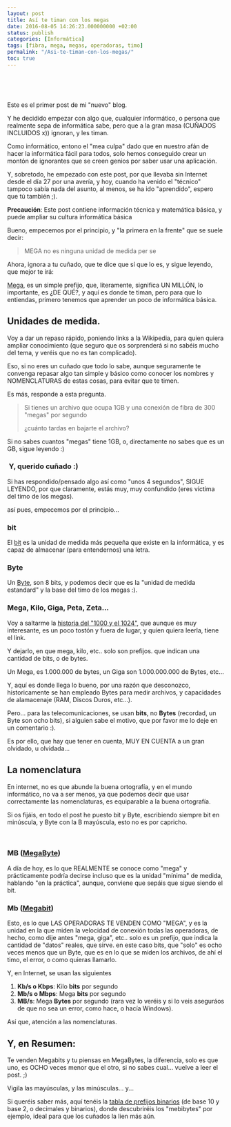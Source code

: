 ```yaml
---
layout: post
title: Así te timan con los megas
date: 2016-08-05 14:26:23.000000000 +02:00
status: publish
categories: [Informática]
tags: [fibra, mega, megas, operadoras, timo]
permalink: "/Asi-te-timan-con-los-megas/"
toc: true
---
```

<p>&nbsp;</p>
<p>&nbsp;</p>
<p>Este es el primer post de mi "nuevo" blog.</p>
<p>Y he decidido empezar con algo que, cualquier informático, o persona que realmente sepa de informática sabe, pero que a la gran masa (CUÑADOS INCLUIDOS x)) ignoran, y les timan.</p>
<p>Como informático, entono el "mea culpa" dado que en nuestro afán de hacer la informática fácil para todos, solo hemos conseguido crear un montón de ignorantes que se creen genios por saber usar una aplicación.</p>
<p>Y, sobretodo, he empezado con este post, por que llevaba sin Internet desde el día 27 por una avería, y hoy, cuando ha venido el "técnico" tampoco sabía nada del asunto, al menos, se ha ido "aprendido", espero que tú también ;).</p>
<p><strong>Precaución</strong>: Este post contiene información técnica y matemática básica, y puede ampliar su cultura informática básica</p>
<p><!--more--></p>
<p>Bueno, empecemos por el principio, y "la primera en la frente" que se suele decir:</p>
<blockquote><p>MEGA no es ninguna unidad de medida per se</p></blockquote>
<p>Ahora, ignora a tu cuñado, que te dice que sí que lo es, y sigue leyendo, que mejor te irá:</p>
<p><a href="https://es.wikipedia.org/wiki/Mega_(prefijo)" target="_blank">Mega</a>, es un simple prefijo, que, literamente, significa UN MILLÓN, lo importante, es ¿DE QUÉ?, y aquí es donde te timan, pero para que lo entiendas, primero tenemos que aprender un poco de informática básica.</p>
<h2>Unidades de medida.</h2>
<p>Voy a dar un repaso rápido, poniendo links a la Wikipedia, para quien quiera ampliar conocimiento (que seguro que os sorprenderá si no sabéis mucho del tema, y veréis que no es tan complicado).</p>
<p>Eso, si no eres un cuñado que todo lo sabe, aunque seguramente te convenga repasar algo tan simple y básico como conocer los nombres y NOMENCLATURAS de estas cosas, para evitar que te timen.</p>
<p>Es más, responde a esta pregunta.</p>
<blockquote><p>Si tienes un archivo que ocupa 1GB y una conexión de fibra de 300 "megas" por segundo</p>
<p>¿cuánto tardas en bajarte el archivo?</p></blockquote>
<p>Si no sabes cuantos "megas" tiene 1GB, o, directamente no sabes que es un GB, sigue leyendo :)</p>
<h3> Y, querido cuñado :)</h3>
<p>Si has respondido/pensado algo así como "unos 4 segundos", SIGUE LEYENDO, por que claramente, estás muy, muy confundido (eres víctima del timo de los megas).</p>
<p>así pues, empecemos por el principio...</p>
<h3>bit</h3>
<p>El <a href="https://es.wikipedia.org/wiki/Bit" target="_blank">bit</a> es la unidad de medida más pequeña que existe en la informática, y es capaz de almacenar (para entendernos) una letra.</p>
<h3>Byte</h3>
<p>Un <a href="https://es.wikipedia.org/wiki/Byte" target="_blank">Byte</a>, son 8 bits, y podemos decir que es la "unidad de medida estandard" y la base del timo de los megas :).</p>
<h3>Mega, Kilo, Giga, Peta, Zeta...</h3>
<p>Voy a saltarme la <a href="https://es.wikipedia.org/wiki/Megabyte">historia del "1000 y el 1024"</a>, que aunque es muy interesante, es un poco tostón y fuera de lugar, y quien quiera leerla, tiene el link.</p>
<p>Y dejarlo, en que mega, kilo, etc.. solo son prefijos. que indican una cantidad de bits, o de bytes.</p>
<p>Un Mega, es 1.000.000 de bytes, un Giga son 1.000.000.000 de Bytes, etc...</p>
<p>Y, aquí es donde llega lo bueno, por una razón que desconozco, historicamente se han empleado Bytes para medir archivos, y capacidades de alamacenaje (RAM, Discos Duros, etc...).</p>
<p>Pero... para las telecomunicaciones, se usan <strong>bits</strong>, no <strong>Bytes</strong> (recordad, un Byte son ocho bits), si alguien sabe el motivo, que por favor me lo deje en un comentario :).</p>
<p>Es por ello, que hay que tener en cuenta, MUY EN CUENTA a un gran olvidado, u olvidada...</p>
<h2>La nomenclatura</h2>
<p>En internet, no es que abunde la buena ortografía, y en el mundo informático, no va a ser menos, ya que podemos decir que usar correctamente las nomenclaturas, es equiparable a la buena ortografía.</p>
<p>Si os fijáis, en todo el post he puesto bit y Byte, escribiendo siempre bit en minúscula, y Byte con la B mayúscula, esto no es por capricho.</p>
<p>&nbsp;</p>
<h3>MB (<a href="https://es.wikipedia.org/wiki/Megabyte" target="_blank">MegaByte</a>)</h3>
<p>A día de hoy, es lo que REALMENTE se conoce como "mega" y prácticamente podría decirse incluso que es la unidad "mínima" de medida, hablando "en la práctica", aunque, conviene que sepáis que sigue siendo el bit.</p>
<h3>Mb (<a href="https://es.wikipedia.org/wiki/Megabit" target="_blank">Megabit</a>)</h3>
<p>Esto, es lo que LAS OPERADORAS TE VENDEN COMO "MEGA", y es la unidad en la que miden la velocidad de conexión todas las operadoras, de hecho, como dije antes "mega, giga", etc.. solo es un prefijo, que indica la cantidad de "datos" reales, que sirve. en este caso bits, que "solo" es ocho veces menos que un Byte, que es en lo que se miden los archivos, de ahí el timo, el error, o como quieras llamarlo.</p>
<p>Y, en Internet, se usan las siguientes</p>
<ol>
<li><strong>Kb/s o Kbps</strong>: Kilo <strong>bits</strong> por segundo</li>
<li><strong>Mb/s o Mbps</strong>: Mega <strong>bits</strong> por segundo</li>
<li><strong>MB/s</strong>: Mega <strong>Bytes</strong> por segundo (rara vez lo veréis y si lo veis aseguráos de que no sea un error, como hace, o hacía Windows).</li>
</ol>
<p>Así que, atención a las nomenclaturas.</p>
<h2>Y, en Resumen:</h2>
<p>Te venden Megabits y tu piensas en MegaBytes, la diferencia, solo es que uno, es OCHO veces menor que el otro, si no sabes cual... vuelve a leer el post. ;)</p>
<p>Vigila las mayúsculas, y las minúsculas... y...</p>
<p>Si queréis saber más, aquí tenéis la <a href="https://es.wikipedia.org/wiki/Prefijo_binario" target="_blank">tabla de prefijos binarios</a> (de base 10 y base 2, o decimales y binarios), donde descubriréis los "mebibytes" por ejemplo, ideal para que los cuñados la lien más aún.</p>
<p>&nbsp;</p>

